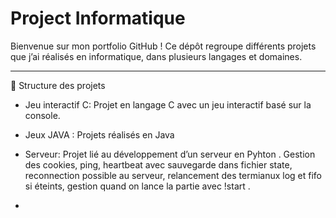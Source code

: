 # Project Informatique

Bienvenue sur mon portfolio GitHub !
Ce dépôt regroupe différents projets que j’ai réalisés en informatique, dans plusieurs langages et domaines.

---

📂 Structure des projets

- Jeu interactif C:
  Projet en langage C avec un jeu interactif basé sur la console.  

- Jeux JAVA :
  Projets réalisés en Java 

- Serveur:
  Projet lié au développement d’un serveur en Pyhton . Gestion des cookies, ping, heartbeat avec sauvegarde dans fichier state,
  reconnection possible au serveur, relancement des termianux log et fifo si éteints, gestion quand on lance la partie avec !start
   .
-

